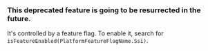 ### This deprecated feature is going to be resurrected in the future.

It's controlled by a feature flag.
To enable it, search for `isFeatureEnabled(PlatformFeatureFlagName.Ssi)`.
